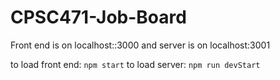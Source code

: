 # CPSC471-Job-Board
Front end is on localhost::3000 and server is on localhost:3001

to load front end: ```npm start```
to load server: ```npm run devStart```

